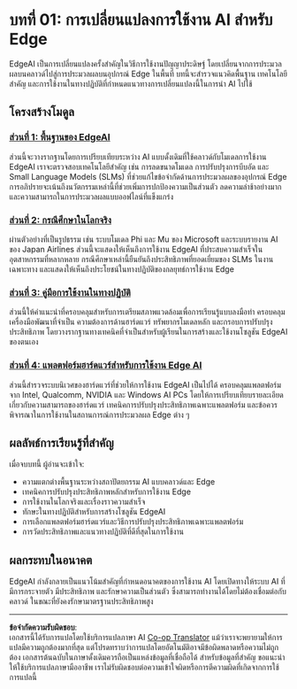 <!--
CO_OP_TRANSLATOR_METADATA:
{
  "original_hash": "ddfe62b8e130979b7034bc6fbb7d510c",
  "translation_date": "2025-09-18T07:31:52+00:00",
  "source_file": "Module01/README.md",
  "language_code": "th"
}
-->
# บทที่ 01: การเปลี่ยนแปลงการใช้งาน AI สำหรับ Edge

EdgeAI เป็นการเปลี่ยนแปลงครั้งสำคัญในวิธีการใช้งานปัญญาประดิษฐ์ โดยเปลี่ยนจากการประมวลผลบนคลาวด์ไปสู่การประมวลผลบนอุปกรณ์ Edge ในพื้นที่ บทนี้จะสำรวจแนวคิดพื้นฐาน เทคโนโลยีสำคัญ และการใช้งานในทางปฏิบัติที่กำหนดแนวทางการเปลี่ยนแปลงนี้ในการนำ AI ไปใช้

## โครงสร้างโมดูล

### [ส่วนที่ 1: พื้นฐานของ EdgeAI](./01.EdgeAIFundamentals.md)
ส่วนนี้จะวางรากฐานโดยการเปรียบเทียบระหว่าง AI แบบดั้งเดิมที่ใช้คลาวด์กับโมเดลการใช้งาน EdgeAI เราจะตรวจสอบเทคโนโลยีสำคัญ เช่น การลดขนาดโมเดล การปรับปรุงการบีบอัด และ Small Language Models (SLMs) ที่ช่วยแก้ไขข้อจำกัดด้านการประมวลผลของอุปกรณ์ Edge การอภิปรายจะเน้นถึงนวัตกรรมเหล่านี้ที่ช่วยเพิ่มการปกป้องความเป็นส่วนตัว ลดความล่าช้าอย่างมาก และความสามารถในการประมวลผลแบบออฟไลน์ที่แข็งแกร่ง

### [ส่วนที่ 2: กรณีศึกษาในโลกจริง](./02.RealWorldCaseStudies.md)
ผ่านตัวอย่างที่เป็นรูปธรรม เช่น ระบบโมเดล Phi และ Mu ของ Microsoft และระบบรายงาน AI ของ Japan Airlines ส่วนนี้จะแสดงให้เห็นถึงการใช้งาน EdgeAI ที่ประสบความสำเร็จในอุตสาหกรรมที่หลากหลาย กรณีศึกษาเหล่านี้ยืนยันถึงประสิทธิภาพที่ยอดเยี่ยมของ SLMs ในงานเฉพาะทาง และแสดงให้เห็นถึงประโยชน์ในทางปฏิบัติของกลยุทธ์การใช้งาน Edge

### [ส่วนที่ 3: คู่มือการใช้งานในทางปฏิบัติ](./03.PracticalImplementationGuide.md)
ส่วนนี้ให้คำแนะนำที่ครอบคลุมสำหรับการเตรียมสภาพแวดล้อมเพื่อการเรียนรู้แบบลงมือทำ ครอบคลุมเครื่องมือพัฒนาที่จำเป็น ความต้องการด้านฮาร์ดแวร์ ทรัพยากรโมเดลหลัก และกรอบการปรับปรุงประสิทธิภาพ โดยวางรากฐานทางเทคนิคที่จำเป็นสำหรับผู้เรียนในการสร้างและใช้งานโซลูชัน EdgeAI ของตนเอง

### [ส่วนที่ 4: แพลตฟอร์มฮาร์ดแวร์สำหรับการใช้งาน Edge AI](./04.EdgeDeployment.md)
ส่วนนี้สำรวจระบบนิเวศของฮาร์ดแวร์ที่ช่วยให้การใช้งาน EdgeAI เป็นไปได้ ครอบคลุมแพลตฟอร์มจาก Intel, Qualcomm, NVIDIA และ Windows AI PCs โดยให้การเปรียบเทียบรายละเอียดเกี่ยวกับความสามารถของฮาร์ดแวร์ เทคนิคการปรับปรุงประสิทธิภาพเฉพาะแพลตฟอร์ม และข้อควรพิจารณาในการใช้งานในสถานการณ์การประมวลผล Edge ต่าง ๆ

## ผลลัพธ์การเรียนรู้ที่สำคัญ

เมื่อจบบทนี้ ผู้อ่านจะเข้าใจ:
- ความแตกต่างพื้นฐานระหว่างสถาปัตยกรรม AI แบบคลาวด์และ Edge
- เทคนิคการปรับปรุงประสิทธิภาพหลักสำหรับการใช้งาน Edge
- การใช้งานในโลกจริงและเรื่องราวความสำเร็จ
- ทักษะในทางปฏิบัติสำหรับการสร้างโซลูชัน EdgeAI
- การเลือกแพลตฟอร์มฮาร์ดแวร์และวิธีการปรับปรุงประสิทธิภาพเฉพาะแพลตฟอร์ม
- การวัดประสิทธิภาพและแนวทางปฏิบัติที่ดีที่สุดในการใช้งาน

## ผลกระทบในอนาคต

EdgeAI กำลังกลายเป็นแนวโน้มสำคัญที่กำหนดอนาคตของการใช้งาน AI โดยเปิดทางให้ระบบ AI ที่มีการกระจายตัว มีประสิทธิภาพ และรักษาความเป็นส่วนตัว ซึ่งสามารถทำงานได้โดยไม่ต้องเชื่อมต่อกับคลาวด์ ในขณะที่ยังคงรักษามาตรฐานประสิทธิภาพสูง

---

**ข้อจำกัดความรับผิดชอบ**:  
เอกสารนี้ได้รับการแปลโดยใช้บริการแปลภาษา AI [Co-op Translator](https://github.com/Azure/co-op-translator) แม้ว่าเราจะพยายามให้การแปลมีความถูกต้องมากที่สุด แต่โปรดทราบว่าการแปลโดยอัตโนมัติอาจมีข้อผิดพลาดหรือความไม่ถูกต้อง เอกสารต้นฉบับในภาษาดั้งเดิมควรถือเป็นแหล่งข้อมูลที่เชื่อถือได้ สำหรับข้อมูลที่สำคัญ ขอแนะนำให้ใช้บริการแปลภาษามืออาชีพ เราไม่รับผิดชอบต่อความเข้าใจผิดหรือการตีความผิดที่เกิดจากการใช้การแปลนี้